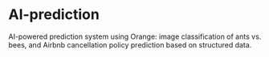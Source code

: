 # AI-prediction
AI-powered prediction system using Orange: image classification of ants vs. bees, and Airbnb cancellation policy prediction based on structured data.
